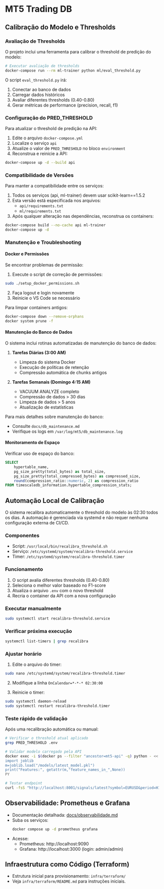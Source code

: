 # MT5 Trading DB

## Calibração do Modelo e Thresholds

### Avaliação de Thresholds

O projeto inclui uma ferramenta para calibrar o threshold de predição do modelo:

```bash
# Executar avaliação de thresholds
docker-compose run --rm ml-trainer python ml/eval_threshold.py
```

O script `eval_threshold.py` irá:
1. Conectar ao banco de dados
2. Carregar dados históricos
3. Avaliar diferentes thresholds (0.40-0.80)
4. Gerar métricas de performance (precision, recall, f1)

### Configuração do PRED_THRESHOLD

Para atualizar o threshold de predição na API:

1. Edite o arquivo `docker-compose.yml`
2. Localize o serviço `api`
3. Atualize o valor de `PRED_THRESHOLD` no bloco `environment`
4. Reconstrua e reinicie a API:

```bash
docker-compose up -d --build api
```

### Compatibilidade de Versões

Para manter a compatibilidade entre os serviços:

1. Todos os serviços (api, ml-trainer) devem usar scikit-learn==1.5.2
2. Esta versão está especificada nos arquivos:
   - `api/requirements.txt`
   - `ml/requirements.txt`
3. Após qualquer alteração nas dependências, reconstrua os containers:

```bash
docker-compose build --no-cache api ml-trainer
docker-compose up -d
```

### Manutenção e Troubleshooting

#### Docker e Permissões
Se encontrar problemas de permissão:

1. Execute o script de correção de permissões:
```bash
sudo ./setup_docker_permissions.sh
```

2. Faça logout e login novamente
3. Reinicie o VS Code se necessário

Para limpar containers antigos:
```bash
docker-compose down --remove-orphans
docker system prune -f
```

#### Manutenção do Banco de Dados

O sistema inclui rotinas automatizadas de manutenção do banco de dados:

1. **Tarefas Diárias (3:00 AM)**
   - Limpeza do sistema Docker
   - Execução de políticas de retenção
   - Compressão automática de chunks antigos

2. **Tarefas Semanais (Domingo 4:15 AM)**
   - VACUUM ANALYZE completo
   - Compressão de dados > 30 dias
   - Limpeza de dados > 5 anos
   - Atualização de estatísticas

Para mais detalhes sobre manutenção do banco:
- Consulte `docs/db_maintenance.md`
- Verifique os logs em `/var/log/mt5/db_maintenance.log`

#### Monitoramento de Espaço

Verificar uso de espaço do banco:
```sql
SELECT 
    hypertable_name,
    pg_size_pretty(total_bytes) as total_size,
    pg_size_pretty(total_compressed_bytes) as compressed_size,
    round(compression_ratio::numeric, 2) as compression_ratio
FROM timescaledb_information.hypertable_compression_stats;
```

## Automação Local de Calibração

O sistema recalibra automaticamente o threshold do modelo às 02:30 todos os dias. A automação é gerenciada via systemd e não requer nenhuma configuração externa de CI/CD.

### Componentes

- Script: `/usr/local/bin/recalibra_threshold.sh`
- Serviço: `/etc/systemd/system/recalibra-threshold.service`
- Timer: `/etc/systemd/system/recalibra-threshold.timer`

### Funcionamento

1. O script avalia diferentes thresholds (0.40-0.80)
2. Seleciona o melhor valor baseado no F1-score
3. Atualiza o arquivo `.env` com o novo threshold
4. Recria o container da API com a nova configuração

### Executar manualmente

```bash
sudo systemctl start recalibra-threshold.service
```

### Verificar próxima execução

```bash
systemctl list-timers | grep recalibra
```

### Ajustar horário

1. Edite o arquivo do timer:
```bash
sudo nano /etc/systemd/system/recalibra-threshold.timer
```

2. Modifique a linha `OnCalendar=*-*-* 02:30:00`

3. Reinicie o timer:
```bash
sudo systemctl daemon-reload
sudo systemctl restart recalibra-threshold.timer
```
### Teste rápido de validação

Após uma recalibração automática ou manual:

```bash
# Verificar o threshold atual aplicado
grep PRED_THRESHOLD .env

# Validar modelo carregado pela API
docker exec -i $(docker ps --filter "ancestor=mt5-api" -q) python - <<'PY'
import joblib
m=joblib.load("/models/latest_model.pkl")
print("Features:", getattr(m,"feature_names_in_",None))
PY

# Testar endpoint
curl -fsS "http://localhost:8001/signals/latest?symbol=EURUSD&period=H1"
````

## Observabilidade: Prometheus e Grafana

- Documentação detalhada: [docs/observabilidade.md](docs/observabilidade.md)
- Suba os serviços:
  ```bash
  docker compose up -d prometheus grafana
  ```
- Acesse:
  - Prometheus: http://localhost:9090
  - Grafana: http://localhost:3000 (login: admin/admin)

## Infraestrutura como Código (Terraform)

- Estrutura inicial para provisionamento: `infra/terraform/`
- Veja `infra/terraform/README.md` para instruções iniciais.
